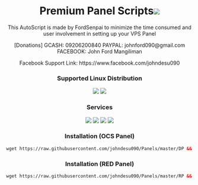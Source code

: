 <h1 align="center">Premium Panel Scripts<img src="https://img.shields.io/badge/Version-1.0.6-blue.svg"></h1>

<p align="center">This AutoScript is made by FordSenpai to minimize the time consumed and user involvement in setting up your VPS Panel</p>
<p align="center">[Donations] GCASH: 09206200840 PAYPAL: johnford090@gmail.com FACEBOOK: John Ford Mangiliman</p>
<p align="center">Facebook Support Link: https://www.facebook.com/johndesu090</p>

<h3 align="center">Supported Linux Distribution</h3>
<p align="center">
  <a><img src="https://img.shields.io/badge/Support-Debian%209-red.svg"></a>
  <a><img src="https://img.shields.io/badge/Support-Debian%2010-red.svg"></a>
  
</p>
<h3 align="center">Services</h3>
<p align="center">
  <a><img src="https://img.shields.io/badge/Service-PHP5.6-green.svg"></a>
  <a><img src="https://img.shields.io/badge/Service-NginX-green.svg"></a>
  <a><img src="https://img.shields.io/badge/Service-MySQL-green.svg"></a>
  <a><img src="https://img.shields.io/badge/Service-XMLParser-green.svg"></a>
 </p>

<h3 align="center">Installation (OCS Panel)</h3>

  ```html
wget https://raw.githubusercontent.com/johndesu090/Panels/master/DP && chmod +x DP && ./DP
  ```

<h3 align="center">Installation (RED Panel)</h3>

  ```html
wget https://raw.githubusercontent.com/johndesu090/Panels/master/RP && chmod +x RP && ./RP
  ```
